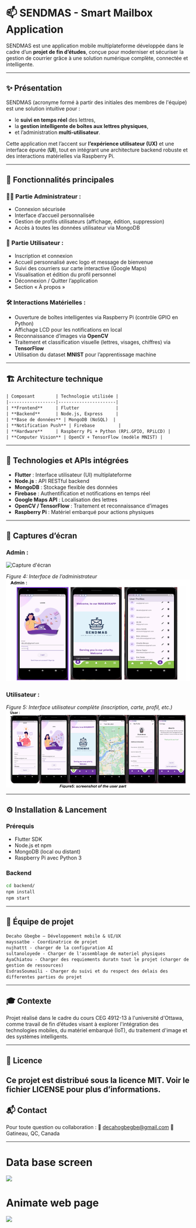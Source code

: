 # 📫 SENDMAS - Smart Mailbox Application

SENDMAS est une application mobile multiplateforme développée dans le cadre d’un **projet de fin d’études**,
conçue pour moderniser et sécuriser la gestion de courrier grâce à une solution numérique complète, connectée et intelligente.

---

## ✨ Présentation

SENDMAS (acronyme formé à partir des initiales des membres de l'équipe) est une solution intuitive pour :
- le **suivi en temps réel** des lettres,
- la **gestion intelligente de boîtes aux lettres physiques**,
- et l’administration **multi-utilisateur**.

Cette application met l’accent sur **l’expérience utilisateur (UX)** et une interface épurée (**UI**),
tout en intégrant une architecture backend robuste et des interactions matérielles via Raspberry Pi.

---

## 📱 Fonctionnalités principales

### 👩‍💼 Partie Administrateur :
- Connexion sécurisée
- Interface d’accueil personnalisée
- Gestion de profils utilisateurs (affichage, édition, suppression)
- Accès à toutes les données utilisateur via MongoDB

### 👤 Partie Utilisateur :
- Inscription et connexion
- Accueil personnalisé avec logo et message de bienvenue
- Suivi des courriers sur carte interactive (Google Maps)
- Visualisation et édition du profil personnel
- Déconnexion / Quitter l’application
- Section « À propos »

### 🛠️ Interactions Matérielles :
- Ouverture de boîtes intelligentes via Raspberry Pi (contrôle GPIO en Python)
- Affichage LCD pour les notifications en local
- Reconnaissance d’images via **OpenCV**
- Traitement et classification visuelle (lettres, visages, chiffres) via **TensorFlow**
- Utilisation du dataset **MNIST** pour l’apprentissage machine

---

## 🏗️ Architecture technique
``` text
| Composant        | Technologie utilisée |
|------------------|----------------------|
| **Frontend**     | Flutter              |
| **Backend**      | Node.js, Express     |
| **Base de données** | MongoDB (NoSQL)  |
| **Notification Push** | Firebase         |
| **Hardware**     | Raspberry Pi + Python (RPi.GPIO, RPiLCD) |
| **Computer Vision** | OpenCV + TensorFlow (modèle MNIST) |
```
---

## 🔗 Technologies et APIs intégrées

- **Flutter** : Interface utilisateur (UI) multiplateforme
- **Node.js** : API RESTful backend
- **MongoDB** : Stockage flexible des données
- **Firebase** : Authentification et notifications en temps réel
- **Google Maps API** : Localisation des lettres
- **OpenCV / TensorFlow** : Traitement et reconnaissance d’images
- **Raspberry Pi** : Matériel embarqué pour actions physiques

---

## 📸 Captures d’écran

### Admin :
![Capture d'écran](images/ma_capture.png)

_Figure 4: Interface de l’administrateur_
![Capture d'écran](https://github.com/Decaho7059/CEG4912-13-UX-UI-part/blob/6c65db6f2a319befe061f501c38e5404c14c6210/12.png)

### Utilisateur :
_Figure 5: Interface utilisateur complète (inscription, carte, profil, etc.)_
![Capture d'écran](https://github.com/Decaho7059/CEG4912-13-UX-UI-part/blob/55f47e535eea51be80a02326ade755c61f5c8b6a/13.png)

---

## ⚙️ Installation & Lancement

### Prérequis

- Flutter SDK
- Node.js et npm
- MongoDB (local ou distant)
- Raspberry Pi avec Python 3

### Backend

```bash
cd backend/
npm install
npm start
```
---
## 👥 Équipe de projet
```text
Decaho Gbegbe – Développement mobile & UI/UX
mayssatbe - Coordinatrice de projet
nujhattt - charger de la configuration AI
sultanoloyede - Charger de l'assemblage de materiel physiques
AyaChiatou - Charger des requiements duratn tout le projet (charger de gestion de ressources)
EsdrasSoumaili - Charger du suivi et du respect des delais des differentes parties du projet
```
---

## 🎓 Contexte
Projet réalisé dans le cadre du cours CEG 4912-13 à l'université d'Ottawa,
comme travail de fin d’études visant à explorer l'intégration des technologies mobiles, du matériel embarqué (IoT), du traitement d'image et des systèmes intelligents.

---
## 📄 Licence
Ce projet est distribué sous la licence MIT. Voir le fichier LICENSE pour plus d’informations.
---
## 📬 Contact
Pour toute question ou collaboration :
📧 decahogbegbe@gmail.com
📍 Gatineau, QC, Canada

---
# Data base screen
<img src="https://github.com/user-attachments/assets/6633ff70-3dbf-4f44-b804-d1cb0ffe5f60" width="300">

 # Animate web page
<img src="https://github.com/user-attachments/assets/bde4031e-d9b1-40c5-bb23-bd4e2bc17462" width="300">


